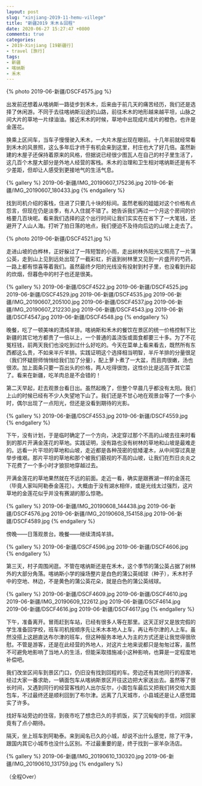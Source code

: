 ```yaml
---
layout: post
slug: "xinjiang-2019-11-hemu-villege"
title: "新疆2019 禾木＆回程"
date: 2020-06-27 15:27:47 +0800
comments: true
categories:
- 2019-Xinjiang [19新疆行]
- travel [旅行]
tags:
- 新疆
- 喀纳斯
- 禾木
---
```


{% photo 2019-06-新疆/DSCF4575.jpg %}

出发前还想着从喀纳斯一路徒步到禾木，后来由于前几天的痛苦经历，我们还是选择了休闲游。不同于去往喀纳斯沿途的山路，前往禾木的地形越来越平坦，山脉之间大片的草地一片绿油油。接近禾木的时候，草地中出现成片成片的橙色，也许是金莲花。

换乘上区间车，当车子慢慢驶入禾木，一大片木屋出现在眼前。十几年前就经常看到禾木的风景照，这么多年后才终于有机会来到这里，村庄也大了好几倍。虽然新建的木屋子还保持着原来的风格，但据说已经很少图瓦人在自己的村子里生活了，这几百个木屋大部分是外地人经营的客栈。禾木的治理和卫生相对喀纳斯还是有不少差距，但却让人感受到更接地气的生活气息。

<!-- more -->

{% gallery %}
2019-06-新疆/IMG_20190607_175236.jpg
2019-06-新疆/IMG_20190607_180433.jpg
{% endgallery %}

找到司机介绍的客栈，住进了只要几十块的标间。虽然老板的姐姐对这个价格有点怨言，但现在仍是淡季，有人入住就不错了。她告诉我们再过一个月这个房间的价格要几百块呢。看来我们选择的这个出行时间让我们实实在在省下了一大笔钱，还避开了人山人海。打听了拍日落的地点，我们便迫不及待向后边的山坡上走去了。

{% photo 2019-06-新疆/DSCF4521.jpg %}

走进山坡的白桦林，正好躲过了一阵短暂的小雨，走出树林外阳光又照亮了一片蒲公英，走到山上见到远处出现了一截彩虹，折返到树林里又见到一片盛开的芍药，一路上都有惊喜等着我们。虽然最终夕阳的光线没有投射到村子里，也没看到升起的炊烟，但暮色中的村子也还是很美。

{% gallery %}
2019-06-新疆/DSCF4522.jpg
2019-06-新疆/DSCF4525.jpg
2019-06-新疆/DSCF4529.jpg
2019-06-新疆/DSCF4535.jpg
2019-06-新疆/IMG_20190607_205100.jpg
2019-06-新疆/DSCF4537.jpg
2019-06-新疆/IMG_20190607_212230.jpg
2019-06-新疆/DSCF4543.jpg
2019-06-新疆/DSCF4547.jpg
2019-06-新疆/DSCF4548.jpg
{% endgallery %}

晚餐，吃了一顿美味的清炖羊排。喀纳斯和禾木的餐饮在景区的统一价格控制下比新疆的其它地方都贵了一倍以上，一个普通的盖浇饭或面食都要三十多。为了不花冤枉钱，前两天我们也没吃到过什么好吃的。今天在菜单上看来看去，既然所有东西都这么贵，不如来半斤羊排。实践证明这个选择相当明智，半斤羊排的分量很足（我们怀疑厨师悄悄给我们加了分量），配上萝卜煮了一大盆，而且肉很嫩，汤也很浓。加上面条只要一百出头的价格，两人吃得很饱，这性价比是远高于其它菜了。看来在新疆，吃羊肉总是不会错的！

第二天早起，赶去观景台看日出。虽然起晚了，但整个早晨几乎都没有太阳。我们上山的时候已经有不少人失望地下山了。我们还是不甘心地在观景台等了一个多小时，偶尔出现了一点阳光，但还是没看到期待的光影。

{% gallery %}
2019-06-新疆/DSCF4553.jpg
2019-06-新疆/DSCF4559.jpg
{% endgallery %}

下午，没有计划，于是临时确定了一个方向，决定穿过那个不高的山坡去往来时看到的那片开满金莲花的草地。实践证明，没有路也没有树林的草地和山坡是最难走的。远看一片平坦的草地和山坡，走近都是各种茂密的低矮灌木，从中间穿过真是举步维艰。那片平坦的草地和那个被我们藐视的不高的山坡，让我们在烈日炎炎之下花费了一个多小时才狼狈地穿越过去。

开满金莲花的草地果然就在不远的前面。走近一看，确实是跟赛湖一样的金莲花（毕竟人家叫阿勒泰金莲花）。大概由于没有湖水相伴，或是光线太过强烈，这片草地的金莲花似乎并没有赛湖的那么惊艳。

{% gallery %}
2019-06-新疆/IMG_20190608_144438.jpg
2019-06-新疆/DSCF4576.jpg
2019-06-新疆/IMG_20190608_154158.jpg
2019-06-新疆/DSCF4589.jpg
{% endgallery %}

傍晚——日落观景台。晚餐——继续清炖羊排。

{% gallery %}
2019-06-新疆/DSCF4596.jpg
2019-06-新疆/DSCF4606.jpg
{% endgallery %}

第三天，村子周围闲逛。不管在喀纳斯还是在禾木，这个季节的蒲公英占据了树林外的大部分角落。喀纳斯小学的操场整片是白色的蒲公英绒球（种子），禾木村子中的空地、林边，不是黄色的蒲公英花朵，就是白色的蒲公英绒球。

{% gallery %}
2019-06-新疆/DSCF4609.jpg
2019-06-新疆/DSCF4610.jpg
2019-06-新疆/IMG_20190609_122612.jpg
2019-06-新疆/DSCF4614.jpg
2019-06-新疆/DSCF4616.jpg
2019-06-新疆/DSCF4617.jpg
{% endgallery %}

下午，准备离开。冒雨赶到车站，已经有很多人等在那里。这天正好又是放完假的学生准备回学校，班车司机按顺序先让禾木本地人上车，再让布尔津的人上车。虽然没搭上这趟直达布尔津的班车，但这种服务本地人为主的方式还是让我觉得很欣慰。不管是游客，还是在此经营的外地人，对这片土地来说都只是匆匆过客，虽然不可避免地影响了当地人的生活，但能采取措施减小这种影响，也算是一定程度地补偿吧。

我们改坐区间车到景区门口，仍旧没有找到回程的车。旁边还有其他同行的游客，经过大家一番求助，一辆面包车从喀纳斯景区开往这边把大家送出去。虽然等了很长时间，又遇到同行的经营客栈的人出尔反尔，小面包车最后又把我们转交给大面包车，不过最终还是顺利回到了布尔津。远离了几天城市，小县城还是让人感觉踏实了许多。

找好车站旁边的住宿，到夜市吃了想念已久的手抓饭，买了沉甸甸的手信，对回家竟有了点小期待。

隔天，坐上班车到阿勒泰。来到闻名已久的小城，却说不出什么感觉，除了干净，跟国内其它小城市也没什么区别。不过最重要的是，终于找到一家羊杂汤店。

{% gallery %}
2019-06-新疆/IMG_20190610_130320.jpg
2019-06-新疆/IMG_20190610_131759.jpg
{% endgallery %}

（全程Over）
